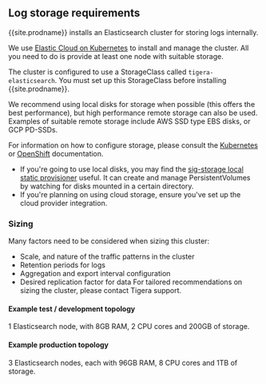 ## Log storage requirements

{{site.prodname}} installs an Elasticsearch cluster for storing logs internally.

We use
[Elastic Cloud on Kubernetes](https://www.elastic.co/guide/en/cloud-on-k8s/current/k8s-overview.html)
to install and manage the cluster.  All you need to do is provide at least one node with suitable storage.

The cluster is configured to use a StorageClass called `tigera-elasticsearch`.  You must
set up this StorageClass before installing {{site.prodname}}.

We recommend using local disks for storage when possible (this offers the best performance),
but high performance remote storage can also be used.  Examples of suitable remote storage include
AWS SSD type EBS disks, or GCP PD-SSDs.

For information on how to configure storage, please consult the [Kubernetes](https://kubernetes.io/docs/concepts/storage/storage-classes/)
or [OpenShift](https://docs.openshift.com/container-platform/4.2/storage/understanding-persistent-storage.html) documentation.
- If you're going to use local disks, you may find the [sig-storage local static provisioner](https://github.com/kubernetes-sigs/sig-storage-local-static-provisioner)
  useful.  It can create and manage PersistentVolumes by watching for disks mounted in a certain directory.
- If you're planning on using cloud storage, ensure you've set up the cloud provider integration.

### Sizing

Many factors need to be considered when sizing this cluster:
- Scale, and nature of the traffic patterns in the cluster
- Retention periods for logs
- Aggregation and export interval configuration
- Desired replication factor for data
For tailored recommendations on sizing the cluster, please contact Tigera support.

#### Example test / development topology

1 Elasticsearch node, with 8GB RAM, 2 CPU cores and 200GB of storage.

#### Example production topology

3 Elasticsearch nodes, each with 96GB RAM, 8 CPU cores and 1TB of storage.
